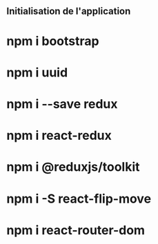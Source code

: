## Initialisation de l'application
# npm i bootstrap
# npm i uuid
# npm i --save redux
# npm i react-redux
# npm i @reduxjs/toolkit
# npm i -S react-flip-move
# npm i react-router-dom
